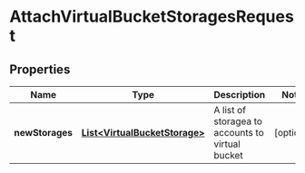 
# AttachVirtualBucketStoragesRequest

## Properties
Name | Type | Description | Notes
------------ | ------------- | ------------- | -------------
**newStorages** | [**List&lt;VirtualBucketStorage&gt;**](VirtualBucketStorage.md) | A list of storagea to accounts to virtual bucket |  [optional]



